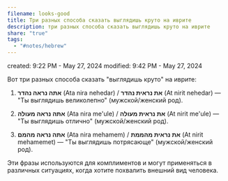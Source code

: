 ```yaml
---
filename: looks-good
title: Три разных способа сказать выглядишь круто на иврите
description: три разных способа сказать выглядишь круто на иврите
share: "true"
tags:
  - "#notes/hebrew"
---
```

created: 9:22 PM - May 27, 2024
modified: 9:42 PM - May 27, 2024

Вот три разных способа сказать "выглядишь круто" на иврите:

1. **אתה נראה נהדר** (Ata nira nehedar) / **את נראית נהדר** (At nirit nehedar) — "Ты выглядишь великолепно" (мужской/женский род).

2. **אתה נראה מעולה** (Ata nira me'ule) / **את נראית מעולה** (At nirit me'ule) — "Ты выглядишь отлично" (мужской/женский род).

3. **אתה נראה מהמם** (Ata nira mehamem) / **את נראית מהממת** (At nirit mehamemet) — "Ты выглядишь потрясающе" (мужской/женский род).

Эти фразы используются для комплиментов и могут применяться в различных ситуациях, когда хотите похвалить внешний вид человека.